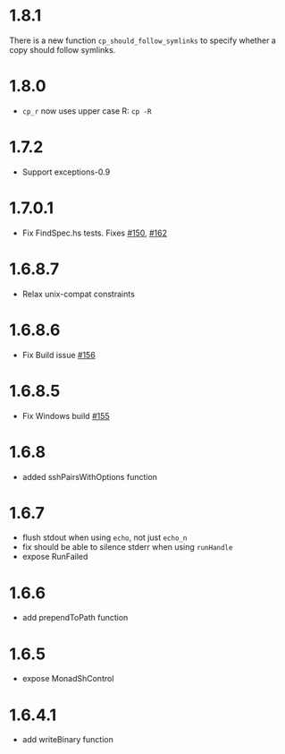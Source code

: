 # 1.8.1

There is a new function `cp_should_follow_symlinks` to specify whether a copy should follow symlinks.

# 1.8.0

* `cp_r` now uses upper case R: `cp -R`

# 1.7.2

* Support exceptions-0.9

# 1.7.0.1

* Fix FindSpec.hs tests. Fixes [#150](https://github.com/yesodweb/Shelly.hs/issues/150), [#162](https://github.com/yesodweb/Shelly.hs/issues/162)

# 1.6.8.7

* Relax unix-compat constraints

# 1.6.8.6

* Fix Build issue [#156](https://github.com/yesodweb/Shelly.hs/issues/156)

# 1.6.8.5

* Fix Windows build [#155](https://github.com/yesodweb/Shelly.hs/pull/155)

# 1.6.8

* added sshPairsWithOptions function

# 1.6.7

* flush stdout when using `echo`, not just `echo_n`
* fix should be able to silence stderr when using `runHandle`
* expose RunFailed

# 1.6.6

* add prependToPath function

# 1.6.5

* expose MonadShControl

# 1.6.4.1

* add writeBinary function
